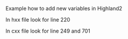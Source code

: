 Example how to add new variables in Highland2 </br>

In hxx file look for line 220

In cxx file look for line 249 and 701
